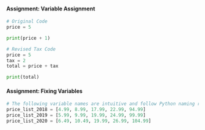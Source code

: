 #### Assignment: Variable Assignment


```python
# Original Code
price = 5

print(price + 1)
```


```python
# Revised Tax Code
price = 5
tax = 2
total = price + tax

print(total)
```

#### Assignment: Fixing Variables


```python
# The following variable names are intuitive and follow Python naming rules
price_list_2018 = [4.99, 8.99, 17.99, 22.99, 94.99]
price_list_2019 = [5.99, 9.99, 19.99, 24.99, 99.99] 
price_list_2020 = [6.49, 10.49, 19.99, 26.99, 104.99]
```


```python

```
